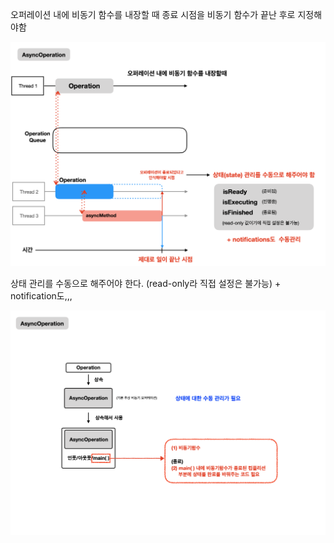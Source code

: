 오퍼레이션 내에 비동기 함수를 내장할 때 종료 시점을 비동기 함수가 끝난 후로 지정해야함

![](iOS/Swift/Concurrent/Resources/Pasted%20image%2020250121204135.png)

상태 관리를 수동으로 해주어야 한다. (read-only라 직접 설정은 불가능) + notification도,,,

![](iOS/Swift/Concurrent/Resources/Pasted%20image%2020250121204324.png)
